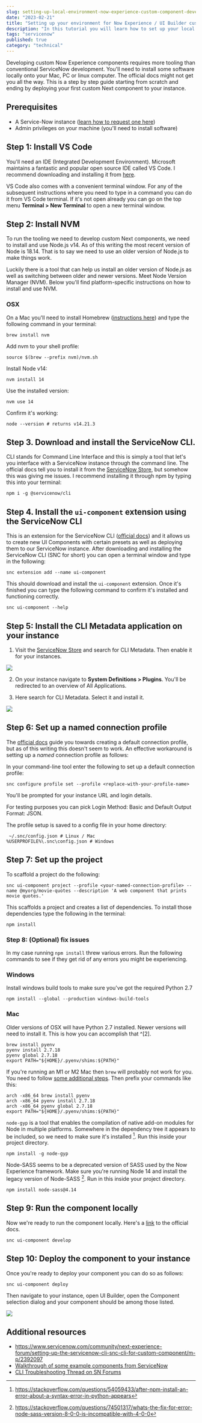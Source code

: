 ```yaml
---
slug: setting-up-local-environment-now-experience-custom-component-development
date: "2023-02-21"
title: "Setting up your environment for Now Experience / UI Builder custom component development"
description: "In this tutorial you will learn how to set up your local environment for development of custom Now Experience / UI Builder components"
tags: "servicenow"
published: true
category: "technical"
---
```


<YouTube youTubeId="QjUk1HnZwp4" />

Developing custom Now Experience components requires more tooling than conventional ServiceNow development. You'll need to install some software locally onto your Mac, PC or linux computer. The official docs might not get you all the way. This is a step by step guide starting from scratch and ending by deploying your first custom Next component to your instance.

## Prerequisites

- A Service-Now instance ([learn how to request one here](https://developer.servicenow.com/dev.do#!/learn/learning-plans/rome/new_to_servicenow/app_store_learnv2_buildmyfirstapp_rome_personal_developer_instances))
- Admin privileges on your machine (you'll need to install software)

## Step 1: Install VS Code

You'll need an IDE (Integrated Development Environment). Microsoft maintains a fantastic and popular open source IDE called VS Code. I recommend downloading and installing it from [here](https://code.visualstudio.com/download).

VS Code also comes with a convenient terminal window. For any of the subsequent instructions where you need to type in a command you can do it from VS Code terminal. If it's not open already you can go on the top menu **Terminal > New Terminal** to open a new terminal window.

## Step 2: Install NVM

To run the tooling we need to develop custom Next components, we need to install and use Node.js v14. As of this writing the most recent version of Node is 18.14. That is to say we need to use an older version of Node.js to make things work.

Luckily there is a tool that can help us install an older version of Node.js as well as switching between older and newer versions. Meet Node Version Manager (NVM). Below you'll find platform-specific instructions on how to install and use NVM.

### OSX

On a Mac you'll need to install Homebrew ([instructions here](https://collabnix.com/how-to-install-and-configure-nvm-on-mac-os/)) and type the following command in your terminal:

```shell
brew install nvm
```

Add nvm to your shell profile:

```shell
source $(brew --prefix nvm)/nvm.sh
```

Install Node v14:

```shell
nvm install 14
```

Use the installed version:

```shell
nvm use 14
```

Confirm it's working:

```shell
node --version # returns v14.21.3
```

## Step 3. Download and install the ServiceNow CLI.

CLI stands for Command Line Interface and this is simply a tool that let's you interface with a ServiceNow instance through the command line. The official docs tell you to install it from the [ServiceNow Store](https://store.servicenow.com/sn_appstore_store.do#!/store/home), but somehow this was giving me issues. I recommend installing it through npm by typing this into your terminal:

```shell
npm i -g @servicenow/cli
```

## Step 4. Install the `ui-component` extension using the ServiceNow CLI

This is an extension for the ServiceNow CLI ([official docs](https://developer.servicenow.com/dev.do#!/reference/next-experience/rome/cli/cli)) and it allows us to create new UI Components with certain presets as well as deploying them to our ServiceNow instance. After downloading and installing the ServiceNow CLI (SNC for short) you can open a terminal window and type in the following:

```shell
snc extension add --name ui-component
```

This should download and install the `ui-component` extension. Once it's finished you can type the following command to confirm it's installed and functioning correctly.

```shell
snc ui-component --help
```

## Step 5: Install the CLI Metadata application on your instance

1. Visit the [ServiceNow Store](https://store.servicenow.com) and search for CLI Metadata. Then enable it for your instances.

![](./images/20230217102210.png)

2. On your instance navigate to **System Definitions > Plugins**. You'll be redirected to an overview of All Applications.

3. Here search for CLI Metadata. Select it and install it.

![](./images/20230217102441.png)

## Step 6: Set up a named connection profile

The [official docs](https://docs.servicenow.com/bundle/sandiego-application-development/page/build/servicenow-cli/task/configure-profile.html) guide you towards creating a default connection profile, but as of this writing this doesn't seem to work. An effective workaround is setting up a _named_ connection profile as follows:

In your command-line tool enter the following to set up a default connection profile:

```shell
snc configure profile set --profile <replace-with-your-profile-name>
```

You'll be prompted for your instance URL and login details.

For testing purposes you can pick Login Method: Basic and Default Output Format: JSON.

The profile setup is saved to a config file in your home directory:

```shell
 ~/.snc/config.json # Linux / Mac
%USERPROFILE%\.snc\config.json # Windows
```

## Step 7: Set up the project

To scaffold a project do the following:

```shell
snc ui-component project --profile <your-named-connection-profile> --name @myorg/movie-quotes --description 'A web component that prints movie quotes.'
```

This scaffolds a project and creates a list of dependencies. To install those dependencies type the following in the terminal:

```shell
npm install
```

### Step 8: (Optional) fix issues

In my case running `npm install` threw various errors. Run the following commands to see if they get rid of any errors you might be experiencing.

### Windows

Install windows build tools to make sure you've got the required Python 2.7

```shell
npm install --global --production windows-build-tools
```

### Mac

Older versions of OSX will have Python 2.7 installed. Newer versions will need to install it. This is how you can accomplish that ^[2].

```shell
brew install pyenv
pyenv install 2.7.18
pyenv global 2.7.18
export PATH="${HOME}/.pyenv/shims:${PATH}"
```

If you're running an M1 or M2 Mac then `brew` will probably not work for you. You need to follow [some additional steps](https://stackoverflow.com/questions/64882584/how-to-run-the-homebrew-installer-under-rosetta-2-on-m1-macbook). Then prefix your commands like this:

```shell
arch -x86_64 brew install pyenv
arch -x86_64 pyenv install 2.7.18
arch -x86_64 pyenv global 2.7.18
export PATH="${HOME}/.pyenv/shims:${PATH}"
```

`node-gyp` is a tool that enables the compilation of native add-on modules for Node in multiple platforms. Somewhere in the dependency tree it appears to be included, so we need to make sure it's installed [^3]. Run this inside your project directory.

```shell
npm install -g node-gyp
```

Node-SASS seems to be a deprecated version of SASS used by the Now Experience framework. Make sure you're running Node 14 and install the legacy version of Node-SASS [^1]. Run in this inside your project directory.

```shell
npm install node-sass@4.14
```

## Step 9: Run the component locally

Now we're ready to run the component locally. Here's a [link](https://docs.servicenow.com/bundle/tokyo-application-development/page/build/components/task/develop-component.html) to the official docs.

```shell
snc ui-component develop
```

## Step 10: Deploy the component to your instance

Once you're ready to deploy your component you can do so as follows:

```shell
snc ui-component deploy
```

Then navigate to your instance, open UI Builder, open the Component selection dialog and your component should be among those listed.

![](./images/20230221184006.png)

[^1]: https://stackoverflow.com/questions/74501317/whats-the-fix-for-error-node-sass-version-8-0-0-is-incompatible-with-4-0-0
[^2]: https://github.com/TryGhost/node-sqlite3/issues/1552#issuecomment-1075059490
[^3]: https://stackoverflow.com/questions/54059433/after-npm-install-an-error-about-a-syntax-error-in-python-appears

## Additional resources

- https://www.servicenow.com/community/next-experience-forum/setting-up-the-servicenow-cli-snc-cli-for-custom-component/m-p/2392097
- [Walkthrough of some example components from ServiceNow](https://developer.servicenow.com/dev.do#!/reference/next-experience/sandiego/ui-framework/examples/counter)
- [CLI Troubleshooting Thread on SN Forums](https://www.servicenow.com/community/developer-articles/now-cli-troubleshooting/ta-p/2322948)
